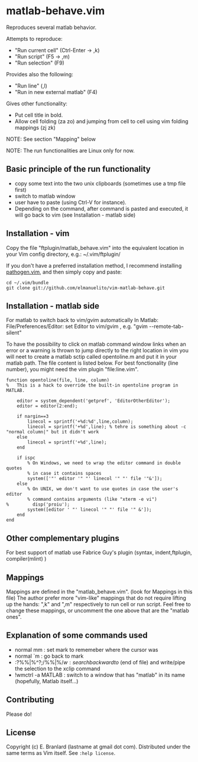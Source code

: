 matlab-behave.vim
==============

Reproduces several matlab behavior.

Attempts to reproduce: 
- "Run current cell" (Ctrl-Enter -> ,k)
- "Run script" (F5 -> ,m) 
- "Run selection" (F9)

Provides also the following:
- "Run line" (,l)
- "Run in new external matlab" (F4)


Gives other functionality:
- Put cell title in bold. 
- Allow cell folding (za zo) and jumping from cell to cell using vim folding mappings (zj zk)


NOTE: See section "Mapping" below

NOTE: The run functionalities are Linux only for now.


Basic principle of the run functionality 
----------------------------------------

- copy some text into the two unix clipboards (sometimes use a tmp file first)
- switch to matlab window
- user have to paste (using Ctrl-V for instance).
- Depending on the command, after command is pasted and executed, it will go back to vim (see Installation - matlab side)



Installation - vim
------------------

Copy the file "ftplugin/matlab_behave.vim" into the equivalent location in your Vim config directory, e.g.: ~/.vim/ftplugin/ 


If you don't have a preferred installation method, I recommend installing [pathogen.vim](https://github.com/tpope/vim-pathogen), and then simply copy and paste:

    cd ~/.vim/bundle
    git clone git://github.com/elmanuelito/vim-matlab-behave.git


Installation - matlab side
---------------------------

For matlab to switch back to vim/gvim automatically
In Matlab: File/Preferences/Editor: set Editor to vim/gvim , e.g. "gvim --remote-tab-silent"

To have the possibility to click on matlab command window links when an error or a warning is thrown to jump directly to the right location in vim you will neet to create a matlab sctip called opentoline.m  and put it in your matlab path. The file content is listed below. For best fonctionality (line number), you might need the vim plugin "file:line.vim".

    function opentoline(file, line, column)
    %   This is a hack to override the built-in opentoline program in MATLAB.
    
        editor = system_dependent('getpref', 'EditorOtherEditor');
        editor = editor(2:end);
        
        if nargin==3
            linecol = sprintf('+%d:%d',line,column);
            linecol = sprintf('+%d',line); % tehre is something about -c "normal column|" but it didn't work
        else
            linecol = sprintf('+%d',line);
        end
        
        if ispc
            % On Windows, we need to wrap the editor command in double quotes
            % in case it contains spaces
            system(['"' editor '" "' linecol '" "' file '"&']);
        else
            % On UNIX, we don't want to use quotes in case the user's editor
            % command contains arguments (like "xterm -e vi")
    %         disp('proiu');
            system([editor ' "' linecol '" "' file '" &']);
        end
    end
    

Other complementary plugins
---------------------------

For best support of matlab use Fabrice Guy's plugin
(syntax, indent,ftplugin, compiler(mlint) )




Mappings
------------------------------------------------

Mappings are defined in the "matlab_behave.vim". (look for Mappings in this file)
The author prefer more "vim-like" mappings that do not require lifting up the hands: ",k" and ",m" respectively to run cell or run script.
Feel free to change these mappings, or uncomment the one above that are the "matlab ones".



Explanation of some commands used
----------------------------

- normal mm : set mark to rememeber where the cursor was
- normal `m : go back to mark
- :?%%\|\%^?;/%%\|\%$/w   : search backward to %% OR beginning of file  and then forward to %% OR \%$ (end of file) and write/pipe the selection to the xclip command
- !wmctrl -a MATLAB  : switch to a window that has "matlab" in its name (hopefully, Matlab itself...)



Contributing
------------

Please do!

License
-------

Copyright (c) E. Branlard (lastname at gmail dot com).  Distributed under the same terms as Vim itself.
See `:help license`.
